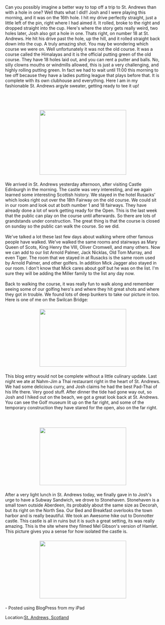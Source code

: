 <!--
.. title: St. Andrews Hole in One!
.. date: 2010/06/14
.. slug: st-andrews-hole-in-one
.. tags: Travel
.. link: 
.. description: 
-->


Can you possibly imagine a better way to top off a trip to St. Andrews than with a hole in one?  Well thats what I did!!  Josh and I were playing this morning, and it was on the 16th hole.  I hit my drive perfectly straight, just a little left of the pin, right where I had aimed it.  It rolled, broke to the right and dropped straight into the cup.   Here's where the story gets really weird, two holes later, Josh also got a hole in one.  Thats right, on number 18 at St. Andrews.  He hit his drive past the hole, up the hill, and it rolled straight back down into the cup.  A truly amazing shot.  You may be wondering which course we were on.  Well unfortunately it was not the old course.  It was a course called the Himalayas and it is the official putting green of the old course.  They have 18 holes laid out, and you can rent a putter and balls.  No, silly clowns mouths or windmills allowed, this is just a very challenging, and highly rolling putting green.  In fact we had to wait until 11:00 this morning to tee off because they have a ladies putting league that plays before that.  It is complete with its own clubhouse and everything.  Here I am in my fashionable St. Andrews argyle sweater, getting ready to tee it up!<br /><br /><br /><br /><center><a href='http://blogpress.w18.net/photos/10/06/14/1112.jpg'><img src='http://blogpress.w18.net/photos/10/06/14/s_1112.jpg' border='0' width='281' height='210' style='margin:5px'></a></center><br />We arrived in St. Andrews yesterday afternoon, after visiting Castle Edinburgh in the morning.  The castle was very interesting, and we again learned some interesting Scottish history.  We stayed in the hotel Rusacks' which looks right out over the 18th Fairway on the old course.  We could sit in our room and look out at both number 1 and 18 fairways.  They have already done a lot of work getting ready for the Open.  This is the last week that the public can play on the course until afterwards.  So there are lots of grandstands under construction.   The great thing is that the course is closed on sunday so the public can walk the course.  So we did.<br /><br />We've talked a lot these last few days about walking where other famous people have walked.  We've walked the same rooms and stairways as Mary Queen of Scots, King Henry the VIII, Oliver Cromwell, and many others.  Now we can add to our list Arnold Palmer, Jack Nicklas, Old Tom Murray, and even Tiger.  The room that we stayed in at Rusacks is the same room used by Arnold Palmer, and other golfers.  In addition Mick Jagger also stayed in our room.  I don't know that Mick cares about golf but he was on the list.  I'm sure they will be adding the Miller family to the list any day now.<br /><br />Back to walking the course, it was really fun to walk along and remember seeing some of our golfing hero's and where they hit great shots and where they got in trouble.  We found lots of deep bunkers to take our picture in too.  Here is one of me on the Swilcan Bridge:<br /><br /><center><a href='http://blogpress.w18.net/photos/10/06/14/1113.jpg'><img src='http://blogpress.w18.net/photos/10/06/14/s_1113.jpg' border='0' width='281' height='187' style='margin:5px'></a></center><br />This blog entry would not be complete without a little culinary update.  Last night we ate at Nahm-Jim  a Thai restaurant right in the heart of St. Andrews.  We had some delicious curry, and Josh claims he had the best Pad-Thai of his life there.  Very good stuff.  After dinner the tide had gone way out, so Josh and I hiked out on the beach, we got a great look back at St. Andrews.  You can see the Golf museum lit up on the far right, and some of the temporary construction they have stared for the open, also on the far right.<br /><br /><br /><br /><center><a href='http://blogpress.w18.net/photos/10/06/14/1114.jpg'><img src='http://blogpress.w18.net/photos/10/06/14/s_1114.jpg' border='0' width='281' height='187' style='margin:5px'></a></center><br />After a very light lunch in St. Andrews today, we finally gave in to Josh's urge to have a Subway Sandwich, we drove to Stonehaven.  Stonehaven is a small town outside Aberdeen,  its probably about the same size as Decorah, but its right on the North Sea.  Our Bed and Breakfast overlooks the town harbor and is really beautiful.  We took an Awesome hike out to Donnotter castle.  This castle is all in ruins but it is such a great setting, its was really amazing.  This is the site where they filmed Mel Gibson's version of Hamlet.   This picture gives you a sense for how isolated the castle is.<br /><br /><center><a href='http://blogpress.w18.net/photos/10/06/14/1115.jpg'><img src='http://blogpress.w18.net/photos/10/06/14/s_1115.jpg' border='0' width='281' height='187' style='margin:5px'></a></center><br />- Posted using BlogPress from my iPad<br /><p class='blogpress_location'>Location:<a href='http://maps.google.com/maps?q=St.%20Andrews,%20Scotland&z=10'>St. Andrews, Scotland</a></p><div class="blogger-post-footer"><img width='1' height='1' src='https://blogger.googleusercontent.com/tracker/2759017781463016019-1364485448609623717?l=blog.bonelakesoftware.com' alt='' /></div>
